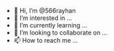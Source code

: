 - 👋 Hi, I’m @566rayhan
- 👀 I’m interested in ...
- 🌱 I’m currently learning ...
- 💞️ I’m looking to collaborate on ...
- 📫 How to reach me ...

<!---
566rayhan/566rayhan is a ✨ special ✨ repository because its `README.md` (this file) appears on your GitHub profile.
You can click the Preview link to take a look at your changes.
--->
